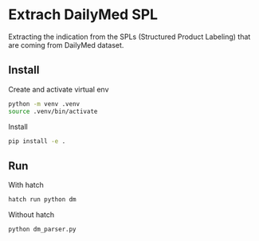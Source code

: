 # Extrach DailyMed SPL

Extracting the indication from the SPLs (Structured Product Labeling) that are coming from DailyMed dataset.

## Install

Create and activate virtual env

```bash
python -m venv .venv
source .venv/bin/activate
```

Install

```bash
pip install -e .
```

## Run

With hatch 

```bash
hatch run python dm
```

Without hatch

```bash
python dm_parser.py
```
